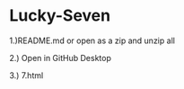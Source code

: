 # Lucky-Seven

1.)README.md or open as a zip and unzip all

2.) Open in GitHub Desktop

3.) 7.html


